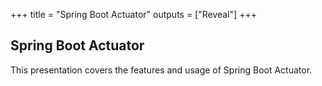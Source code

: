 +++
title = "Spring Boot Actuator"
outputs = ["Reveal"]
+++

## Spring Boot Actuator

This presentation covers the features and usage of Spring Boot Actuator.
